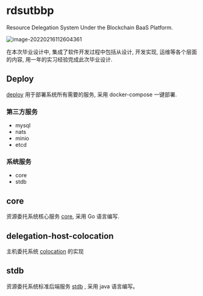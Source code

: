 # rdsutbbp

Resource Delegation System Under the Blockchain BaaS Platform.

![image-20220216112604361](https://resource.gocloudcoder.com/image-20220216112604361.png)

在本次毕业设计中, 集成了软件开发过程中包括从设计, 开发实现, 运维等各个层面的内容, 用一年的实习经验完成此次毕业设计.

## Deploy

[deploy](https://github.com/rdsutbbp/deploy) 用于部署系统所有需要的服务, 采用 docker-compose 一键部署.

### 第三方服务
* mysql
* nats
* minio
* etcd

### 系统服务

* core
* stdb
  
## core

资源委托系统核心服务 [core](https://github.com/rdsutbbp/core), 采用 Go 语言编写.


## delegation-host-colocation

主机委托系统 [colocation](https://github.com/rdsutbbp/delegation-host-colocation) 的实现

## stdb

资源委托系统标准后端服务 [stdb](https://github.com/rdsutbbp/stdb) , 采用 java 语言编写。



